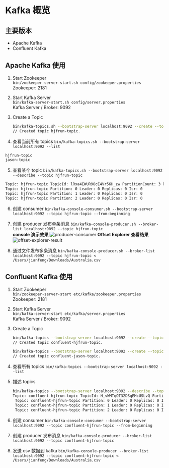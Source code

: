 # Kafka 概览

## 主要版本

- Apache Kafka
- Confluent Kafka

## Apache Kafka 使用

1. Start Zookeeper  
   `bin/zookeeper-server-start.sh config/zookeeper.properties`  
   Zookeeper: 2181
2. Start Kafka Server  
   `bin/kafka-server-start.sh config/server.properties`  
   Kafka Server / Broker: 9092
3. Create a Topic

   ```sh
   bin/kafka-topics.sh --bootstrap-server localhost:9092 --create --topic hjfrun-topic --partitions 3 --replication-factor 1
   // Created topic hjfrun-topic.
   ```

4. 查看当前所有 topics
   `bin/kafka-topics.sh --bootstrap-server localhost:9092 --list`

```sh
hjfrun-topic
jason-topic
```

5. 查看某个 topic
   `bin/kafka-topics.sh --bootstrap-server localhost:9092 --describe --topic hjfrun-topic`

```sh
Topic: hjfrun-topic TopicId: lRxa4EWUR9OcE4Vr56H_zw PartitionCount: 3 ReplicationFactor: 1 Configs:
Topic: hjfrun-topic Partition: 0 Leader: 0 Replicas: 0 Isr: 0
Topic: hjfrun-topic Partition: 1 Leader: 0 Replicas: 0 Isr: 0
Topic: hjfrun-topic Partition: 2 Leader: 0 Replicas: 0 Isr: 0
```

6. 创建 consumer
   `bin/kafka-console-consumer.sh --bootstrap-server localhost:9092 --topic hjfrun-topic --from-beginning`
7. 创建 producer 发布单条消息
   `bin/kafka-console-producer.sh --broker-list localhost:9092 --topic hjfrun-topic`  
   **console 演示效果**
   ![producer-consumer](/tech/kafka-overview/producer-consumer.png)
   **Offset Explorer 查看结果**
   ![offset-explorer-result](/tech/kafka-overview/offset-explorer-result.png)

8. 通过文件发布多条消息
   `bin/kafka-console-producer.sh --broker-list localhost:9092 --topic hjfrun-topic < /Users/jianfeng/Downloads/Australia.csv`

## Confluent Kafka 使用

1. Start Zookeeper  
   `bin/zookeeper-server-start etc/kafka/zookeeper.properties`  
   Zookeeper: 2181
2. Start Kafka Server  
   `bin/kafka-server-start etc/kafka/server.properties`  
   Kafka Server / Broker: 9092
3. Create a Topic

   ```sh
   bin/kafka-topics --bootstrap-server localhost:9092 --create --topic confluent-hjfrun-topic --partitions 3 --replication-factor 1
   // Created topic confluent-hjfrun-topic.

   bin/kafka-topics --bootstrap-server localhost:9092 --create --topic confluent-jason-topic --partitions 3 --replication-factor 1                                                                                                                         ─╯
   // Created topic confluent-jason-topic.
   ```

4. 查看所有 topics
   `bin/kafka-topics --bootstrap-server localhost:9092 --list`

5. 描述 topics

   ```sh
   bin/kafka-topics --bootstrap-server localhost:9092 --describe --topic confluent-hjfrun-topic
   Topic: confluent-hjfrun-topic TopicId: H_vWMTqOT32DSqEMcUSLvQ PartitionCount: 3 ReplicationFactor: 1 Configs:
    Topic: confluent-hjfrun-topic Partition: 0 Leader: 0 Replicas: 0 Isr: 0
    Topic: confluent-hjfrun-topic Partition: 1 Leader: 0 Replicas: 0 Isr: 0
    Topic: confluent-hjfrun-topic Partition: 2 Leader: 0 Replicas: 0 Isr: 0
   ```

6. 创建 consumer
   `bin/kafka-console-consumer --bootstrap-server localhost:9092 --topic confluent-hjfrun-topic --from-beginning`
7. 创建 producer 发布消息
   `bin/kafka-console-producer --broker-list localhost:9092 --topic confluent-hjfrun-topic`
8. 发送 csv 数据到 kafka
   `bin/kafka-console-producer --broker-list localhost:9092 --topic confluent-hjfrun-topic < /Users/jianfeng/Downloads/Australia.csv`
